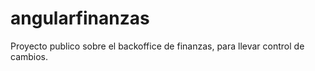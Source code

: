 # angularfinanzas
Proyecto publico sobre el backoffice de finanzas, para llevar control de cambios.
